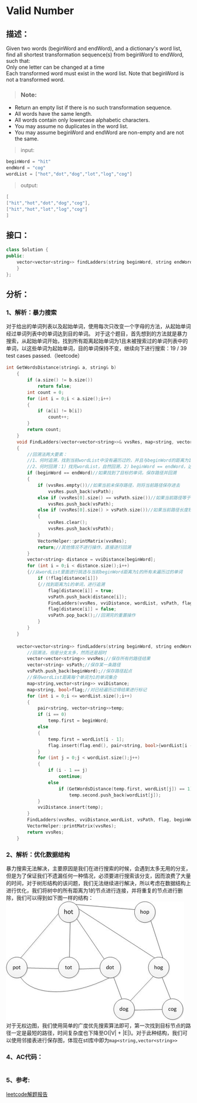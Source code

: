 #  Valid Number
## 描述：
Given two words (beginWord and endWord), and a dictionary's word list, find all shortest transformation sequence(s) from beginWord to endWord, such that:  
Only one letter can be changed at a time  
Each transformed word must exist in the word list. Note that beginWord is not a transformed word.
>### Note:
* Return an empty list if there is no such transformation sequence.
* All words have the same length.
* All words contain only lowercase alphabetic characters.
* You may assume no duplicates in the word list.
* You may assume beginWord and endWord are non-empty and are not the same.
>input:
```C++
beginWord = "hit"
endWord = "cog"
wordList = ["hot","dot","dog","lot","log","cog"]
```
>output:
```C++
[
["hit","hot","dot","dog","cog"],
["hit","hot","lot","log","cog"]
]
```
## 接口：
```C++
class Solution {
public:
    vector<vector<string>> findLadders(string beginWord, string endWord, vector<string>& wordList) {
    }
};
```
## 分析：
### 1、解析：暴力搜索
对于给出的单词列表以及起始单词，使用每次只改变一个字母的方法，从起始单词经过单词列表中的单词达到目的单词。
对于这个题目，首先想到的方法就是暴力搜索，从起始单词开始，找到所有距离起始单词为1且未被搜索过的单词列表中的单词，以这些单词为起始单词，目的单词保持不变，继续向下进行搜索：19 / 39 test cases passed.（leetcode）
```C++
int GetWordsDistance(string& a, string& b)
	{
		if (a.size() != b.size())
			return false;
		int count = 0;
		for (int i = 0;i < a.size();i++)
		{
			if (a[i] != b[i])
				count++;
		}
		return count;
	}
	void FindLadders(vector<vector<string>>& vvsRes, map<string, vector<string>>& vviDistance, vector<string>& wordList, vector<string>& vsPath, map<string, bool>& flag, string beginWord, string endWord)
	{
		//回溯法两大要素：
		//1、何时追溯，找到当前wordList中没有遍历过的，并且与beginWord的距离为1（仅需改变一个字母即可变成beginWord）的单词，并压入路径中，追溯
		//2、何时回溯：1）找完wordList，自然回溯，2）beginWord == endWord，达到目的地，保存路径，回溯
		if (beginWord == endWord)//如果找到了目标的单词，保存路径并回溯
		{
			if (vvsRes.empty())//如果当前未保存路径，则将当前路径保存进去
				vvsRes.push_back(vsPath);
			else if (vvsRes[0].size() == vsPath.size())//如果当前路径等于已经保存的路径长度，则保存当前路径
				vvsRes.push_back(vsPath);
			else if (vvsRes[0].size() > vsPath.size())//如果当前路径长度较小，清空已经保存的路径集合，重新保存
			{
				vvsRes.clear();
				vvsRes.push_back(vsPath);
			}
			VectorHelper::printMatrix(vvsRes);
			return;//其他情况不进行操作，直接进行回溯
		}
		vector<string> distance = vviDistance[beginWord];
		for (int i = 0;i < distance.size();i++)
		{//从wordList里面进行挑选与当前beginWord距离为1的所有未遍历过的单词
			if (!flag[distance[i]])
			{//找到距离为1的单词，进行追溯
				flag[distance[i]] = true;
				vsPath.push_back(distance[i]); 
				FindLadders(vvsRes, vviDistance, wordList, vsPath, flag, distance[i], endWord);//追溯
				flag[distance[i]] = false;
				vsPath.pop_back();//回溯完的重置操作
			}
		}
	}

	vector<vector<string>> findLadders(string beginWord, string endWord, vector<string>& wordList) {
		//回溯法，但是分支太多，然而还是超时
		vector<vector<string>> vvsRes;//保存所有的路径结果
		vector<string> vsPath;//保存某一条路径
		vsPath.push_back(beginWord);//保存路径起点
		//保存wordList距离每个单词为1的单词集合
		map<string,vector<string>> vviDistance;
		map<string, bool>flag;//对已经遍历过得结果进行标记
		for (int i = 0;i <= wordList.size();i++)
		{
			pair<string, vector<string>>temp;
			if (i == 0)
				temp.first = beginWord;
			else
			{
				temp.first = wordList[i - 1];
				flag.insert(flag.end(), pair<string, bool>{wordList[i - 1], false});
			}
			for (int j = 0;j < wordList.size();j++)
			{
				if (i - 1 == j)
					continue;
				else
					if (GetWordsDistance(temp.first, wordList[j]) == 1)
						temp.second.push_back(wordList[j]);
			}
			vviDistance.insert(temp);
		}
		FindLadders(vvsRes, vviDistance,wordList, vsPath, flag, beginWord, endWord);
		VectorHelper::printMatrix(vvsRes);
		return vvsRes;
	}
```
### 2、解析：优化数据结构
   暴力搜索无法解决，主要原因是我们在进行搜索的时候，会遇到太多无用的分支，但是为了保证我们不遗漏任何一种情况，必须要进行搜索该分支，因而浪费了大量的时间，对于树形结构的该问题，我们无法继续进行解决，所以考虑在数据结构上进行优化，我们将树中的所有距离为1的节点进行连接，并将重复的节点进行删除，我们可以得到如下图一样的结构：
![图1](https://github.com/cbhust8025/primary-algorithm/blob/master/LeetCode/ValuableHP/JpgSave/126_1.jpg)  
   对于无权边图，我们使用简单的广度优先搜索算法即可，第一次找到目标节点的路径一定是最短的路径，时间复杂度也下降至O(|V| + |E|)。对于此种结构，我们可以使用邻接表进行保存图，体现在stl库中即为```map<string,vector<string>>```
### 4、AC代码：
```C++

```
### 5、参考:
[leetcode解题报告](http://www.cnblogs.com/ShaneZhang/p/3748494.html)
